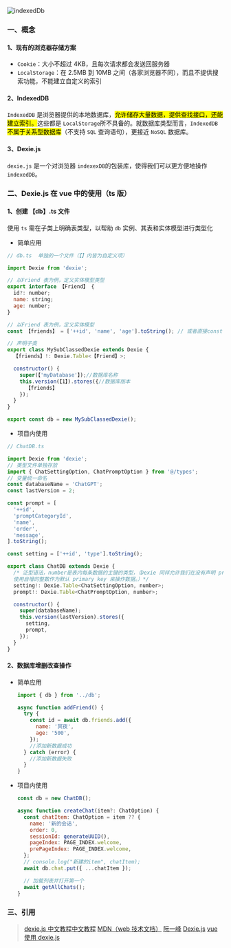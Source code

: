 ![indexedDb](https://www.wangbase.com/blogimg/asset/201807/bg2018070401.png)

### 一、概念

#### 1、**现有的浏览器存储方案**

- `Cookie`：大小不超过 4KB，且每次请求都会发送回服务器
- `LocalStorage`：在 2.5MB 到 10MB 之间（各家浏览器不同），而且不提供搜索功能，不能建立自定义的索引

#### 2、**IndexedDB**

`IndexedDB` 是浏览器提供的本地数据库，<mark>允许储存大量数据，提供查找接口，还能建立索引。</mark>这些都是 `LocalStorage`所不具备的。就数据库类型而言，`IndexedDB` <mark>不属于关系型数据库</mark>（不支持 `SQL` 查询语句），更接近 `NoSQL` 数据库。

#### 3、**Dexie.js**

`dexie.js` 是一个对浏览器 `indexexDB`的包装库，使得我们可以更方便地操作 `indexedDB`。

### 二、Dexie.js 在 vue 中的使用（ts 版）

#### 1、**创建 【db】.ts 文件**

使用 `ts` 需在子类上明确表类型，以帮助 `db` 实例、其表和实体模型进行类型化

- 简单应用

```js
// db.ts  单独的一个文件（【】内皆为自定义项）

import Dexie from 'dexie';

// 以Friend 表为例，定义实体模型类型
export interface 【Friend】 {
  id?: number;
  name: string;
  age: number;
}

// 以Friend 表为例，定义实体模型
const 【friends】 = ['++id', 'name', 'age'].toString(); // 或者直接const friends= '++id, name, age'

// 声明子类
export class MySubClassedDexie extends Dexie {
  【friends】!: Dexie.Table<【Friend】>;

  constructor() {
    super(【'myDatabase'】);//数据库名称
    this.version(【1】).stores({//数据库版本
      【friends】
    });
  }
}

export const db = new MySubClassedDexie();

```

- 项目内使用

```js
// ChatDB.ts

import Dexie from 'dexie';
// 类型文件单独存放
import { ChatSettingOption, ChatPromptOption } from '@/types';
// 变量统一命名
const databaseName = 'ChatGPT';
const lastVersion = 2;

const prompt = [
  '++id',
  'promptCategoryId',
  'name',
  'order',
  'message',
].toString();

const setting = ['++id', 'type'].toString();

export class ChatDB extends Dexie {
  /* 泛型语法，number是表内每条数据的主键的类型，（Dexie 同样允许我们在没有声明 primary key 索引字段的情况下
  使用自增的整数作为默认 primary key 来操作数据。）*/
  setting!: Dexie.Table<ChatSettingOption, number>;
  prompt!: Dexie.Table<ChatPromptOption, number>;

  constructor() {
    super(databaseName);
    this.version(lastVersion).stores({
      setting,
      prompt,
    });
  }
}
```

#### 2、数据库增删改查操作

- 简单应用

  ```js
  import { db } from '../db';

  async function addFriend() {
    try {
      const id = await db.friends.add({
        name: '冥夜',
        age: '500',
      });
      //添加新数据成功
    } catch (error) {
      //添加新数据失败
    }
  }
  ```

- 项目内使用

  ```js
  const db = new ChatDB();

  async function createChat(item?: ChatOption) {
    const chatItem: ChatOption = item ?? {
      name: '新的会话',
      order: 0,
      sessionId: generateUUID(),
      pageIndex: PAGE_INDEX.welcome,
      prePageIndex: PAGE_INDEX.welcome,
    };
    // console.log("新建的item", chatItem);
    await db.chat.put({ ...chatItem });

    // 加载列表并打开第一个
    await getAllChats();
  }
  ```

### 三、引用

> [dexie.js 中文教程](https://blog.csdn.net/hjb2722404/article/details/118670300)[中文教程](https://www.tangshuang.net/3735.html#title-1) [MDN（web 技术文档）](https://developer.mozilla.org/zh-CN/docs/Web/API/IndexedDB_API/Using_IndexedDB) [阮一峰](https://www.ruanyifeng.com/blog/2018/07/indexeddb.html) [Dexie.js](https://dexie.org/) [vue 使用 dexie.js](https://dexie.org/docs/Tutorial/Vue)

